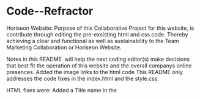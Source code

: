 # Code--Refractor
Horiseon Website:
Purpose of this Collaborative Project for this website, is contribute through editing the pre-exsisting html and css code. Thereby achieving a clear and functional as well as sustainability to the Team Marketing Collaboration or Horiseon Website.

Notes in this README. will help the next coding editor(s) make decisions that best fit the operation of this website and the overall companys online presences. 
Added the image links to the html code
This README only addresses the code fixes in the index.html and the style.css.

HTML fixes were:
Added a Title name in the <title>
Erased line 11 was not a needed html code for this site.
Added specific elements (<nav> <article> <aside>) for the sections in the <body> making my css easier to identify and navigate.
As well as giving names to their functions in css.
Removed unused <ul> <li> elements, simplified lines 22, 25, 28 hrefs.. were unclear as to their unique protocol
made adjustments to the "search-engine-optimization" "online-reputation-mamnagment" and "social-media-marketing making the code cleaner and clearer
  
The assets images in the <aside> float, was asigned that way to better identify the float itself. As well as <div> removals, and <p> edits, to support their function.
In addition to some of the html changes, I added a personal footer, based on my teams work presented in this project.
  
Syle.CSS fixes were:
1."body" content was reduced and relieved from redundants css qualities.
2 "header" was also cleaned and reduce the px in "padding and Margin" to zero, lessening the busy aspects of the css code
3 Majority of the "headers" were label ".header" this allowed the images and inline properties to work efficently. 
4 reduce some of the code in each head. Made direct changes in the css to match and make the html fuctional.
5 Changed a header to "NAV" prooerty to match the html (chose nav because a  team-mate suggested) its foremost use reduces the use of "header" (a redundantcy.
6 The container has an "aside" float that is the element I preferred using (again my colleague helped make that decision), again helping the relationship and clarity of the CSS code.
Making image changes using CSS made working on the "Horiseon" a bit smoother.

